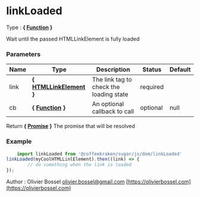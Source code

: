 # linkLoaded

<!-- @namespace: sugar.js.dom.linkLoaded -->

Type : **{ [Function](https://developer.mozilla.org/fr/docs/Web/JavaScript/Reference/Objets_globaux/Function) }**


Wait until the passed HTMLLinkElement is fully loaded



### Parameters
Name  |  Type  |  Description  |  Status  |  Default
------------  |  ------------  |  ------------  |  ------------  |  ------------
link  |  **{ [HTMLLinkElement](https://developer.mozilla.org/fr/docs/Web/API/HTMLLinkElement) }**  |  The link tag to check the loading state  |  required  |
cb  |  **{ [Function](https://developer.mozilla.org/fr/docs/Web/JavaScript/Reference/Objets_globaux/Function) }**  |  An optional callback to call  |  optional  |  null

Return **{ [Promise](https://developer.mozilla.org/fr/docs/Web/JavaScript/Reference/Objets_globaux/Promise) }** The promise that will be resolved

### Example
```js
	import linkLoaded from '@coffeekraken/sugar/js/dom/linkLoaded'
linkLoaded(myCoolHTMLLinlElement).then((link) => {
		// do something when the link is loaded
});
```
Author : Olivier Bossel [olivier.bossel@gmail.com](mailto:olivier.bossel@gmail.com) [https://olivierbossel.com](https://olivierbossel.com)